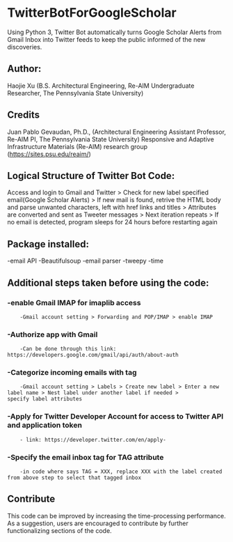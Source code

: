 # TwitterBotForGoogleScholar
Using Python 3, Twitter Bot automatically turns Google Scholar Alerts from Gmail Inbox into Twitter feeds to keep the public informed of the new discoveries.

## Author: 
Haojie Xu (B.S. Architectural Engineering, Re-AIM Undergraduate Researcher, The Pennsylvania State University)

## Credits
Juan Pablo Gevaudan, Ph.D., (Architectural Engineering Assistant Professor, Re-AIM PI, The Pennsylvania State University)
Responsive and Adaptive Infrastructure Materials (Re-AIM) research group (https://sites.psu.edu/reaim/)

## Logical Structure of Twitter Bot Code:
  Access and login to Gmail and Twitter > Check for new label specified email(Google Scholar Alerts) > If new mail is found, retrive the HTML body and parse unwanted characters, left with href links and titles > Attributes are converted and sent as Tweeter messages > Next iteration repeats > If no email is detected, program sleeps for 24 hours before restarting again

## Package installed:
  -email API
  -Beautifulsoup
  -email parser
  -tweepy
  -time
  
## Additional steps taken before using the code:
  ### -enable Gmail IMAP for imaplib access
        -Gmail account setting > Forwarding and POP/IMAP > enable IMAP
  ### -Authorize app with Gmail
        -Can be done through this link: https://developers.google.com/gmail/api/auth/about-auth
  ### -Categorize incoming emails with tag
        -Gmail account setting > Labels > Create new label > Enter a new label name > Nest label under another label if needed >          specify label attributes
  ### -Apply for Twitter Developer Account for access to Twitter API and application token
        - link: https://developer.twitter.com/en/apply-
  ### -Specify the email inbox tag for TAG attribute
        -in code where says TAG = XXX, replace XXX with the label created from above step to select that tagged inbox
        
## Contribute
This code can be improved by increasing the time-processing performance. As a suggestion, users are encouraged to contribute by further functionalizing sections of the code. 
